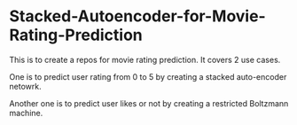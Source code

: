 # Stacked-Autoencoder-for-Movie-Rating-Prediction
This is to create a repos for movie rating prediction. It covers 2 use cases. 

One is to predict user rating from 0 to 5 by creating a stacked auto-encoder netowrk. 

Another one is to predict user likes or not by creating a restricted Boltzmann machine. 
